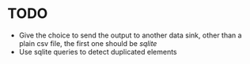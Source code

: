 # TODO

- Give the choice to send the output to another data sink, other than a plain csv file, the first one should be *sqlite*
- Use sqlite queries to detect duplicated elements
